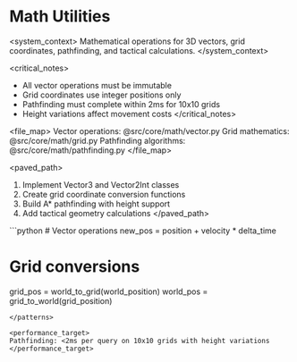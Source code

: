 # Math Utilities

<system_context>
Mathematical operations for 3D vectors, grid coordinates, pathfinding, and tactical calculations.
</system_context>

<critical_notes>
- All vector operations must be immutable
- Grid coordinates use integer positions only
- Pathfinding must complete within 2ms for 10x10 grids
- Height variations affect movement costs
</critical_notes>

<file_map>
Vector operations: @src/core/math/vector.py
Grid mathematics: @src/core/math/grid.py
Pathfinding algorithms: @src/core/math/pathfinding.py
</file_map>

<paved_path>
1. Implement Vector3 and Vector2Int classes
2. Create grid coordinate conversion functions
3. Build A* pathfinding with height support
4. Add tactical geometry calculations
</paved_path>

<patterns>
```python
# Vector operations
new_pos = position + velocity * delta_time

# Grid conversions
grid_pos = world_to_grid(world_position)
world_pos = grid_to_world(grid_position)
```
</patterns>

<performance_target>
Pathfinding: <2ms per query on 10x10 grids with height variations
</performance_target>